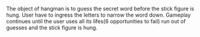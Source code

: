 The object of hangman is to guess the secret word before the stick figure is hung. User have to ingress the  letters to narrow the word down.
 Gameplay continues until the user uses all its lifes(6 opportunities to fail) run out of guesses and the stick figure is hung.
